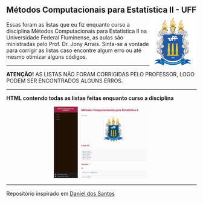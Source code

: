 ## Métodos Computacionais para Estatística II - UFF <img src="man/figures/UFF_brasao.png" align="right" />

Essas foram as listas que eu fiz enquanto curso a disciplina Métodos Computacionais para Estatística II na Universidade Federal Fluminense, as aulas são ministradas pelo Prof. Dr. Jony Arrais. 
Sinta-se a vontade para corrigir as listas caso encontre algum erro ou até mesmo otimizar alguns códigos. 

--- 

**ATENÇÃO!** AS LISTAS NÃO FORAM CORRIGIDAS PELO PROFESSOR, LOGO PODEM SER ENCONTRADOS ALGUNS ERROS.  

---

**HTML contendo todas as listas feitas enquanto curso a disciplina**

<center>
<a href="http://rpubs.com/luizfcp/lista-metodos">
<img src="man/figures/metodos.png" width="50%" height="50%"/>
</a>
</center>

---

Repositório inspirado em [Daniel dos Santos](https://github.com/Daniel-EST/metodos-listas-uff)
